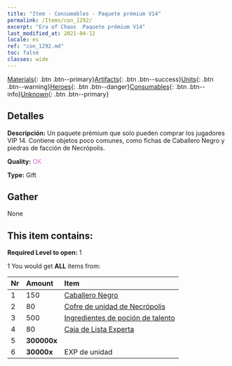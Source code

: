 ```yaml
---
title: "Item - Consumables - Paquete prémium V14"
permalink: /Items/con_1292/
excerpt: "Era of Chaos  Paquete prémium V14"
last_modified_at: 2021-04-12
locale: es
ref: "con_1292.md"
toc: false
classes: wide
---
```

 [Materials](/es/Items/){: .btn .btn--primary}[Artifacts](/es/Items/Artifacts/){: .btn .btn--success}[Units](/es/Items/Units/){: .btn .btn--warning}[Heroes](/es/Items/Heroes/){: .btn .btn--danger}[Consumables](/es/Items/Consumables/){: .btn .btn--info}[Unknown](/es/Items/Unknown/){: .btn .btn--primary}

## Detalles
 **Descripción:** Un paquete prémium que solo pueden comprar los jugadores VIP 14. Contiene objetos poco comunes, como fichas de Caballero Negro y piedras de facción de Necrópolis.

 **Quality:** <span style="color: #DA70D6">OK</span>

 **Type:** Gift

## Gather

  None

## This item contains:

 **Required Level to open:** 1

 1 You would get **ALL** items  from:

  | Nr | Amount |     Item    |
  |:---|:-------|:------------|
  | 1 | 150 | [Caballero Negro](/es/Items/unt_213/) | 
  | 2 | 80 | [Cofre de unidad de Necrópolis](/es/Items/con_1271/) | 
  | 3 | 500 | [Ingredientes de poción de talento](/es/Items/con_1120/) | 
  | 4 | 80 | [Caja de Lista Experta](/es/Items/con_760/) | 
  | 5 |  **300000x** | <i class="fas fa-coins"/> |  | 
  | 6 |  **30000x** | EXP de unidad |  | 
